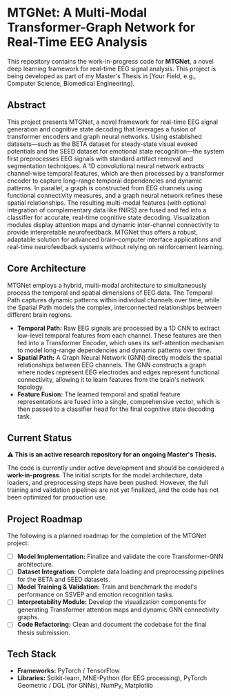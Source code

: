 # MTGNet: A Multi-Modal Transformer-Graph Network for Real-Time EEG Analysis

This repository contains the work-in-progress code for **MTGNet**, a novel deep learning framework for real-time EEG signal analysis. This project is being developed as part of my Master's Thesis in [Your Field, e.g., Computer Science, Biomedical Engineering].

## Abstract

This project presents MTGNet, a novel framework for real-time EEG signal generation and cognitive state decoding that leverages a fusion of transformer encoders and graph neural networks. Using established datasets—such as the BETA dataset for steady-state visual evoked potentials and the SEED dataset for emotional state recognition—the system first preprocesses EEG signals with standard artifact removal and segmentation techniques. A 1D convolutional neural network extracts channel-wise temporal features, which are then processed by a transformer encoder to capture long-range temporal dependencies and dynamic patterns. In parallel, a graph is constructed from EEG channels using functional connectivity measures, and a graph neural network refines these spatial relationships. The resulting multi-modal features (with optional integration of complementary data like fNIRS) are fused and fed into a classifier for accurate, real-time cognitive state decoding. Visualization modules display attention maps and dynamic inter-channel connectivity to provide interpretable neurofeedback. MTGNet thus offers a robust, adaptable solution for advanced brain–computer interface applications and real-time neurofeedback systems without relying on reinforcement learning.

## Core Architecture

MTGNet employs a hybrid, multi-modal architecture to simultaneously process the temporal and spatial dimensions of EEG data. The Temporal Path captures dynamic patterns within individual channels over time, while the Spatial Path models the complex, interconnected relationships between different brain regions.


* **Temporal Path:** Raw EEG signals are processed by a 1D CNN to extract low-level temporal features from each channel. These features are then fed into a Transformer Encoder, which uses its self-attention mechanism to model long-range dependencies and dynamic patterns over time.
* **Spatial Path:** A Graph Neural Network (GNN) directly models the spatial relationships between EEG channels. The GNN constructs a graph where nodes represent EEG electrodes and edges represent functional connectivity, allowing it to learn features from the brain's network topology.
* **Feature Fusion:** The learned temporal and spatial feature representations are fused into a single, comprehensive vector, which is then passed to a classifier head for the final cognitive state decoding task.

## Current Status

**⚠️ This is an active research repository for an ongoing Master's Thesis.**

The code is currently under active development and should be considered a **work-in-progress**. The initial scripts for the model architecture, data loaders, and preprocessing steps have been pushed. However, the full training and validation pipelines are not yet finalized, and the code has not been optimized for production use.

## Project Roadmap

The following is a planned roadmap for the completion of the MTGNet project:

-   [ ] **Model Implementation:** Finalize and validate the core Transformer-GNN architecture.
-   [ ] **Dataset Integration:** Complete data loading and preprocessing pipelines for the BETA and SEED datasets.
-   [ ] **Model Training & Validation:** Train and benchmark the model's performance on SSVEP and emotion recognition tasks.
-   [ ] **Interpretability Module:** Develop the visualization components for generating Transformer attention maps and dynamic GNN connectivity graphs.
-   [ ] **Code Refactoring:** Clean and document the codebase for the final thesis submission.

## Tech Stack

* **Frameworks:** PyTorch / TensorFlow
* **Libraries:** Scikit-learn, MNE-Python (for EEG processing), PyTorch Geometric / DGL (for GNNs), NumPy, Matplotlib